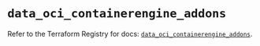 # `data_oci_containerengine_addons`

Refer to the Terraform Registry for docs: [`data_oci_containerengine_addons`](https://registry.terraform.io/providers/hashicorp/oci/7.19.0/docs/data-sources/containerengine_addons).
